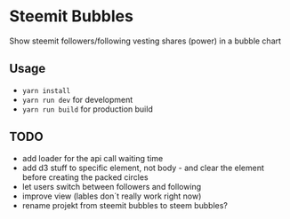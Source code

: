 # Steemit Bubbles
Show steemit followers/following vesting shares (power) in a bubble chart

## Usage
* `yarn install`
* `yarn run dev` for development
* `yarn run build` for production build


## TODO
* add loader for the api call waiting time
* add d3 stuff to specific element, not body - and clear the element before creating the packed circles
* let users switch between followers and following
* improve view (lables don´t really work right now)
* rename projekt from steemit bubbles to steem bubbles?
